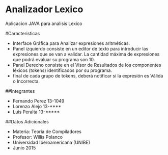 # Analizador Lexico
Aplicacion JAVA para analisis Lexico


#Caracteristicas

- Interface Gráfica para Analizar expresiones aritméticas.
- Panel izquierdo consiste en un editor de texto para introducir las expresiones que se van a validar. La cantidad máxima de expresiones que podrá evaluar su programa son 10.
- Panel Derecho consiste en el Visor de Resultados de los componentes léxicos (tokens) identificados por su programa.
- final de cada grupo de tokens, deberá notificar si la expresión es Válida o Incorrecta.  


##Integrantes
- Fernando Perez	13-1049
- Lorenzo Alejo		13-****
- Luis Peralta		13-*****



##Datos Adicionales

- Materia: Teoria de Compiladores
- Profesor: Willis Polanco
- Universidad Iberoamericana (UNIBE)
- Junio 2015


